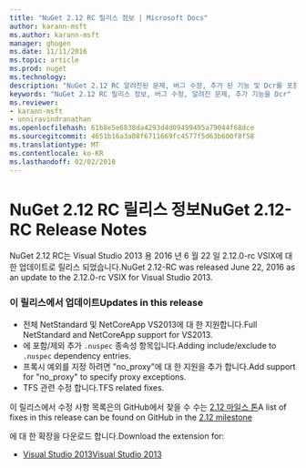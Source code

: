 ```yaml
---
title: "NuGet 2.12 RC 릴리스 정보 | Microsoft Docs"
author: karann-msft
ms.author: karann-msft
manager: ghogen
ms.date: 11/11/2016
ms.topic: article
ms.prod: nuget
ms.technology: 
description: "NuGet 2.12 RC 알려진된 문제, 버그 수정, 추가 된 기능 및 Dcr를 포함 하 여에 대 한 릴리스 정보입니다."
keywords: "NuGet 2.12 RC 릴리스 정보, 버그 수정, 알려진 문제, 추가 기능을 Dcr"
ms.reviewer:
- karann-msft
- unniravindranathan
ms.openlocfilehash: 61b8e5e6838da4293d4d09499495a79044f68dce
ms.sourcegitcommit: 4651b16a3a08f6711669fc4577f5d63b600f8f58
ms.translationtype: MT
ms.contentlocale: ko-KR
ms.lasthandoff: 02/02/2018
---
```

# <a name="nuget-212-rc-release-notes"></a><span data-ttu-id="95f01-104">NuGet 2.12 RC 릴리스 정보</span><span class="sxs-lookup"><span data-stu-id="95f01-104">NuGet 2.12-RC Release Notes</span></span>

<span data-ttu-id="95f01-105">NuGet 2.12 RC는 Visual Studio 2013 용 2016 년 6 월 22 일 2.12.0-rc VSIX에 대 한 업데이트로 릴리스 되었습니다.</span><span class="sxs-lookup"><span data-stu-id="95f01-105">NuGet 2.12-RC was released June 22, 2016 as an update to the 2.12.0-rc VSIX for Visual Studio 2013.</span></span>

### <a name="updates-in-this-release"></a><span data-ttu-id="95f01-106">이 릴리스에서 업데이트</span><span class="sxs-lookup"><span data-stu-id="95f01-106">Updates in this release</span></span>

* <span data-ttu-id="95f01-107">전체 NetStandard 및 NetCoreApp VS2013에 대 한 지원합니다.</span><span class="sxs-lookup"><span data-stu-id="95f01-107">Full NetStandard  and NetCoreApp support for VS2013.</span></span>
* <span data-ttu-id="95f01-108">에 포함/제외 추가 `.nuspec` 종속성 항목입니다.</span><span class="sxs-lookup"><span data-stu-id="95f01-108">Adding include/exclude to `.nuspec` dependency entries.</span></span>
* <span data-ttu-id="95f01-109">프록시 예외를 지정 하려면 "no_proxy"에 대 한 지원을 추가 합니다.</span><span class="sxs-lookup"><span data-stu-id="95f01-109">Add support for "no_proxy" to specify proxy exceptions.</span></span>
* <span data-ttu-id="95f01-110">TFS 관련 수정 합니다.</span><span class="sxs-lookup"><span data-stu-id="95f01-110">TFS related fixes.</span></span>

<span data-ttu-id="95f01-111">이 릴리스에서 수정 사항 목록은의 GitHub에서 찾을 수 수는 [2.12 마일스 톤](https://github.com/NuGet/Home/issues?q=milestone%3A2.12+is%3Aclosed)</span><span class="sxs-lookup"><span data-stu-id="95f01-111">A list of fixes in this release can be found on GitHub in the [2.12 milestone](https://github.com/NuGet/Home/issues?q=milestone%3A2.12+is%3Aclosed)</span></span>

<span data-ttu-id="95f01-112">에 대 한 확장을 다운로드 합니다.</span><span class="sxs-lookup"><span data-stu-id="95f01-112">Download the extension for:</span></span>

* [<span data-ttu-id="95f01-113">Visual Studio 2013</span><span class="sxs-lookup"><span data-stu-id="95f01-113">Visual Studio 2013</span></span>](https://dist.nuget.org/visualstudio-2013-vsix/v2.12.0-rc/NuGet.Tools.vsix)
